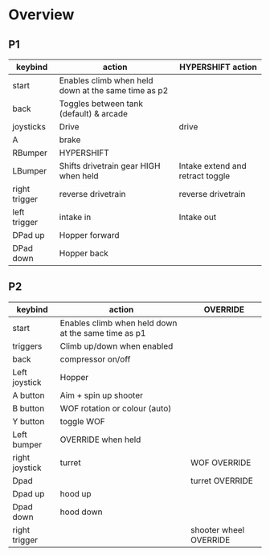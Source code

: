 # Overview
## P1
keybind | action | HYPERSHIFT action
-- | -- | --
start | Enables climb when held down at the same time as p2
back | Toggles between tank (default) & arcade
joysticks | Drive | drive
A | brake
RBumper | HYPERSHIFT
LBumper | Shifts drivetrain gear HIGH when held | Intake extend and retract toggle
right trigger | reverse drivetrain | reverse drivetrain
left trigger  | intake in | Intake out
DPad up | Hopper forward
DPad down | Hopper back


## P2
keybind | action | OVERRIDE
-- | -- | --
start | Enables climb when held down at the same time as p1
triggers | Climb up/down when enabled
back | compressor on/off
Left joystick | Hopper
A button| Aim + spin up shooter
B button | WOF rotation or colour (auto)
Y button | toggle WOF
Left bumper | OVERRIDE when held
right joystick | turret | WOF OVERRIDE
Dpad | | turret OVERRIDE
Dpad up | hood up
Dpad down | hood down
right trigger | | shooter wheel OVERRIDE
